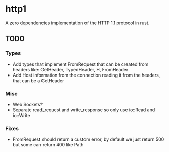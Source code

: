 # http1 

A zero dependencies implementation of the HTTP 1.1 protocol in rust.

## TODO

### Types

- Add types that implement FromRequest that can be created from headers like: GetHeader<Authorization>, TypedHeader<Authorization>, H<Authorization>, FromHeader<Authorization>
- Add Host information from the connection reading it from the headers, that can be a GetHeader<Host>

### Misc
- Web Sockets?
- Separate read_request and write_response so only use io::Read and io::Write

### Fixes
- FromRequest should return a custom error, by default we just return 500 but some can return 400 like Path